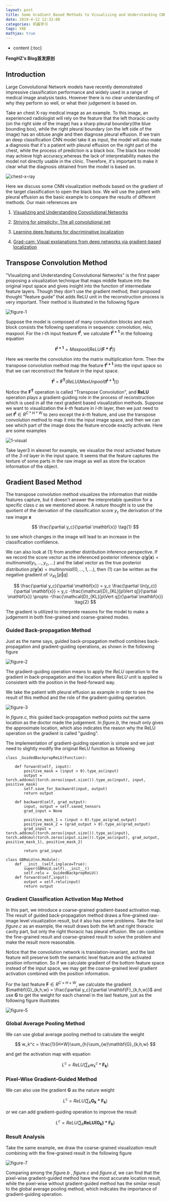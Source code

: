 ```yaml
---
layout: post
title: Some Gradient Based Methods to Visualizing and Understanding CNN
date: 2019-4-12 12:32:00
categories: 机器学习
tags: VAE
mathjax: true
---
```


* content
{:toc}

**FengHZ‘s Blog首发原创**

## Introduction

Large Convolutional Network models have recently demonstrated impressive classification performance and widely used in a range of medical image analysis tasks. However there is no clear understanding of why they perform so well, or what their judgement is based on. 






Take an chest X-ray medical image as an example. To this image, an experienced radiologist will rely on the feature that the left thoracic cavity (on the right side of the image) has a sharp pleural boundary(the blue bounding box), while the right pleural boundary (on the left side of the image) has an obtuse angle and then diagnose pleural effusion. If we train an deep classification CNN model take it as input, the model will also make a diagnosis that it's a patient with pleural effusion on the right part of the chest, while the process of prediction is a black box. The black box model may achieve high accuracy,whereas the lack of interpretability makes the model not directly usable in the clinic. Therefore, it's important to make it clear what the diagnosis obtained from the model is based on.

![chest-x-ray](/images/cnn_visual/chest-x-ray.png)

Here we discuss some CNN visualization methods based on the gradient of the target classification to open the black box. We will use the patient with pleural effusion as the basic example to compare the results of different methods. Our main references are

1. [Visualizing and Understanding Convolutional Networks](https://link.springer.com/chapter/10.1007/978-3-319-10590-1_53)

2. [Striving for simplicity: The all convolutional net](https://arxiv.org/abs/1412.6806)

3. [Learning deep features for discriminative localization](https://www.cv-foundation.org/openaccess/content_cvpr_2016/html/Zhou_Learning_Deep_Features_CVPR_2016_paper.html)
   
4. [Grad-cam: Visual explanations from deep networks via gradient-based localization](http://openaccess.thecvf.com/content_iccv_2017/html/Selvaraju_Grad-CAM_Visual_Explanations_ICCV_2017_paper.html)

## Transpose Convolution Method

"Visualizing and Understanding Convolutional Networks" is the first paper proposing a visualization technique that maps middle feature into the original input space and gives insight into the function of intermediate feature layers. Though they don't use the gradient method, their proposed thought "feature guide" that adds ReLU unit in the reconstruction process is very important. Their method is illustrated in the following figure

![figure-1](/images/cnn_visual/figure_1.png)

Suppose the model is composed of many convolution blocks and each block consists the following operations in sequence: convolution, relu, maxpool. For the *i-th* input feature $\mathbf{f^i}$, we calculate $\mathbf{f^{i+1}}$ in the following equation

$$
\mathbf{f^{i+1}} = Maxpool(ReLU(\mathbf{F*f^i}))
$$

Here we rewrite the convolution into the matrix multiplication form. Then the transpose convolution method map the feature $\mathbf{f^{i+1}}$ into the input space so that we can reconstruct the feature in the input space.

$$
\mathbf{f^{i}} = \mathbf{F^{T}}(ReLU(MaxUnpool(\mathbf{f^{i+1}})))
$$

Notice the $\mathbf{F^T}$ operation is called "Transpose Convolution", and **ReLU** operation plays a gradient-guiding role in the process of reconstruction which is used in all the next gradient based visualization methods. Suppose we want to visualization the *k-th* feature in *l-th* layer, then we just need to set $\mathbf{f^{l}}\in R^{C*H*W}$ to zero except the *k-th* feature, and use the transpose convolution method to map it into the input image space, and then we can see which part of the image does the feature encode exactly activate. Here are some examples

![1-visual](/images/cnn_visual/1_visual.png)

Take layer3 in alexnet for example, we visualize the most activated feature of the *3-rd* layer in the input space. It seems that the feature captures the texture of some parts in the raw image as well as store the location information of the object. 

## Gradient Based Method

The transpose convolution method visualizes the information that middle features capture, but it doesn't answer the interpretable question for a specific class *c* as we mentioned above. A nature thought is to use the quotient of the derivation of the classification score $y_c$ the derivation of the raw image $\mathbf{x}$ 

$$
\frac{\partial y_c}{\partial \mathbf{x}} \tag{1}
$$

to see which changes in the image will lead to an increase in the classification confidence. 

We can also look at $(1)$ from another distribution inference perspective. If we record the score vector as the inferenced posterior inference $q(\mathbf{y}\vert \mathbf{x})=multinomial(y_1,\ldots,y_c,\ldots)$ and the label vector as the true posterior distribution $p(\mathbf{y}\vert \mathbf{x}) = multinomial(0,\ldots,1,\ldots)$, then $(1)$ can be written as the negative gradient of $\mathcal{D}_{KL}[p\Vert q]$

$$
\frac{\partial y_c}{\partial \mathbf{x}}  = y_c \frac{\partial \ln(y_c)}{\partial \mathbf{x}} = y_c -\frac{\mathcal{D}_{KL}[p\Vert q]}{\partial \mathbf{x}} \propto -\frac{\mathcal{D}_{KL}[p\Vert q]}{\partial \mathbf{x}}  \tag{2}
$$

The gradient is utilized to interprete reasons for the model to make a judgement in both fine-grained and coarse-grained modes.

### Guided Back-propagation Method

Just as the name says, guided back-propagation method combines back-propagation and gradient-guiding operations, as shown in the following figure

![figure-2](/images/cnn_visual/figure_2.png)

The gradient-guiding operation means to apply the *ReLU* operation to the gradient in back-propagation and the location where *ReLU* unit is applied is consistent with the position in the feed-forward way.

We take the patient with pleural effusion as example in order to see the result of this method and the role of the gradient-guiding operation.

![figure-3](/images/cnn_visual/figure_3.png)

In *figure.c*, this guided back-propagation method points out the same location as the doctor made the judgement. In *figure.b*, the result only gives the approximate location, which also indicates the reason why the ReLU operation on the gradient is called "guiding".

The implementation of gradient-guiding operation is simple and we just need to slightly modify the original ReLU function as following

```
class _GuidedBackpropReLU(Function):

    def forward(self, input):
        positive_mask = (input > 0).type_as(input)
        output = torch.addcmul(torch.zeros(input.size()).type_as(input), input, positive_mask)
        self.save_for_backward(input, output)
        return output

    def backward(self, grad_output):
        input, output = self.saved_tensors
        grad_input = None

        positive_mask_1 = (input > 0).type_as(grad_output)
        positive_mask_2 = (grad_output > 0).type_as(grad_output)
        grad_input = torch.addcmul(torch.zeros(input.size()).type_as(input), torch.addcmul(torch.zeros(input.size()).type_as(input), grad_output, positive_mask_1), positive_mask_2)

        return grad_input

class GBReLU(nn.Module):
    def __init__(self,inplace=True):
        super(GBReLU,self).__init__()
        self.relu = _GuidedBackpropReLU()
    def forward(self,input):
        output = self.relu(input)
        return output
```

### Gradient Classification Activation Map Method

In this part, we introduce a coarse-grained gradient-based activation map. The result of guided back-propagation method draws a fine-grained raw-image level visualization result, but it also has some problems. Take the last *figure.c* as an example, the result draws both the left and right thoracic cavity part, but only the right thoracic has pleural effusion. We can combine the fine-grained result and coarse-grained result to solve the problem and make the result more reasonable.

Notice that the convolution network is translation-invariant, and the last feature will preserve both the semantic level feature and the activated position information. So if we calculate gradient of the bottom feature space instead of the input space, we may get the coarse-grained level gradient activation combined with the position information. 

For the last feature $\mathbf{F}\in R^{C\times H\times W}$, we calculate the gradient $\mathbf{G}_{k,h,w} = \frac{\partial y_c}{\partial \mathbf{F}_{k,h,w}}$ and use $\mathbf{G}$ to get the weight for each channel in the last feature, just as the following figure illustrates

![figure-5](/images/cnn_visual/figure_5.png)

### Global Average Pooling Method

We can use global average pooling method to calculate the weight

$$
w_k^c = \frac{1}{H*W}\sum_{h}\sum_{w}\mathbf{G}_{k,h,w}
$$

and get the activation map with equation 

$$
L^c = ReLU(\sum_{k}w_k^c *\mathbf{F_k})
$$

### Pixel-Wise Gradient-Guided Method

We can also use the gradient $\mathbf{G}$ as the nature weight 

$$
L^c = ReLU(\sum_{k}\mathbf{G_k*F_k})
$$

or we can add gradient-guiding operation to improve the result

$$
L^c = ReLU(\sum_{k}\mathbf{ReLU(G_k)*F_k})
$$

### Result Analysis

Take the same example, we draw the coarse-grained visualization result combining with the fine-grained result in the following figure

![figure-7](/images/cnn_visual/figure_7.png)

Comparing among the *figure.b* , *figure.c* and *figure.d*, we can find that the pixel-wise gradient-guided method have the most accurate location result, while the pixel-wise without gradient-guided method has the similar result to the global average pooling method, which indicates the importance of gradient-guiding operation.


